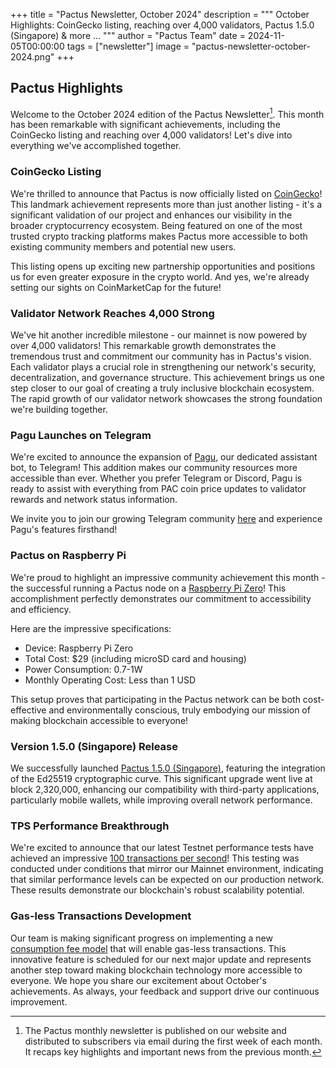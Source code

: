 +++
title = "Pactus Newsletter, October 2024"
description = """
October Highlights: CoinGecko listing, reaching over 4,000 validators, Pactus 1.5.0 (Singapore) & more ...
"""
author = "Pactus Team"
date = 2024-11-05T00:00:00
tags = ["newsletter"]
image = "pactus-newsletter-october-2024.png"
+++

## Pactus Highlights

Welcome to the October 2024 edition of the Pactus Newsletter[^1].
This month has been remarkable with significant achievements,
including the CoinGecko listing and reaching over 4,000 validators!
Let's dive into everything we've accomplished together.

### CoinGecko Listing

We're thrilled to announce that Pactus is now officially listed on
[CoinGecko](https://www.coingecko.com/en/coins/pactus)!
This landmark achievement represents more than just another listing -
it's a significant validation of our project and enhances our visibility in the broader cryptocurrency ecosystem.
Being featured on one of the most trusted crypto tracking platforms makes Pactus more accessible to
both existing community members and potential new users.

This listing opens up exciting new partnership opportunities and positions us for
even greater exposure in the crypto world.
And yes, we're already setting our sights on CoinMarketCap for the future!

### Validator Network Reaches 4,000 Strong

We've hit another incredible milestone - our mainnet is now powered by over 4,000 validators!
This remarkable growth demonstrates the tremendous trust and commitment our community has in Pactus's vision.
Each validator plays a crucial role in strengthening our network's security, decentralization, and governance structure.
This achievement brings us one step closer to our goal of creating a truly inclusive blockchain ecosystem.
The rapid growth of our validator network showcases the strong foundation we're building together.

### Pagu Launches on Telegram

We're excited to announce the expansion of [Pagu](https://github.com/pagu-project/Pagu/), our dedicated assistant bot,
to Telegram!
This addition makes our community resources more accessible than ever.
Whether you prefer Telegram or Discord, Pagu is ready to assist with everything from PAC coin price updates to
validator rewards and network status information.

We invite you to join our growing Telegram community [here](https://t.me/pactuschat) and
experience Pagu's features firsthand!

### Pactus on Raspberry Pi

We're proud to highlight an impressive community achievement this month -
the successful running a Pactus node on a
[Raspberry Pi Zero](https://www.raspberrypi.com/products/raspberry-pi-zero/)!
This accomplishment perfectly demonstrates our commitment to accessibility and efficiency.

Here are the impressive specifications:

- Device: Raspberry Pi Zero
- Total Cost: $29 (including microSD card and housing)
- Power Consumption: 0.7-1W
- Monthly Operating Cost: Less than 1 USD

This setup proves that participating in the Pactus network can be both cost-effective and environmentally conscious,
truly embodying our mission of making blockchain accessible to everyone!

### Version 1.5.0 (Singapore) Release

We successfully launched
[Pactus 1.5.0 (Singapore)](https://pactus.org/2024/10/08/pactus-1.5.0-singapore-released/),
featuring the integration of the Ed25519 cryptographic curve.
This significant upgrade went live at block 2,320,000,
enhancing our compatibility with third-party applications, particularly mobile wallets,
while improving overall network performance.

### TPS Performance Breakthrough

We're excited to announce that our latest Testnet performance tests have achieved
an impressive [100 transactions per second](https://pactus.org/2024/10/10/pactus-reaches-100-tps/)!
This testing was conducted under conditions that mirror our Mainnet environment,
indicating that similar performance levels can be expected on our production network.
These results demonstrate our blockchain's robust scalability potential.

### Gas-less Transactions Development

Our team is making significant progress on implementing a new
[consumption fee model](https://pips.pactus.org/PIPs/pip-31) that
will enable gas-less transactions. This innovative feature is scheduled for
our next major update and represents another step toward making blockchain technology more accessible to everyone.
We hope you share our excitement about October's achievements.
As always, your feedback and support drive our continuous improvement.

[^1]:
    The Pactus monthly newsletter is published on our website and
    distributed to subscribers via email during the first week of each month.
    It recaps key highlights and important news from the previous month.
